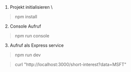 1. Projekt initialisieren \
> npm install

2. Console Aufruf

> npm run console

3. Aufruf als Express service

> npm run dev

> curl "http://localhost:3000/short-interest?data=MSFT"